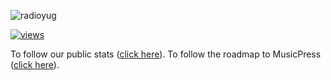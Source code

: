 ![radioyug](https://github.com/user-attachments/assets/d2bd6e86-5aa5-483f-be45-1fc5c6708a63)

<a href="#">![views](https://komarev.com/ghpvc/?username=Radio-Yugoslavia&color=ffbe00)</a>

To follow our public stats ([click here](https://github.com/Radio-Yugoslavia/PublicStats)). To follow the roadmap to MusicPress ([click here](https://github.com/orgs/Radio-Yugoslavia/projects/1)).


<!--

**Here are some ideas to get you started:**

🙋‍♀️ A short introduction - what is your organization all about?
🌈 Contribution guidelines - how can the community get involved?
👩‍💻 Useful resources - where can the community find your docs? Is there anything else the community should know?
🍿 Fun facts - what does your team eat for breakfast?
🧙 Remember, you can do mighty things with the power of [Markdown](https://docs.github.com/github/writing-on-github/getting-started-with-writing-and-formatting-on-github/basic-writing-and-formatting-syntax)
-->
